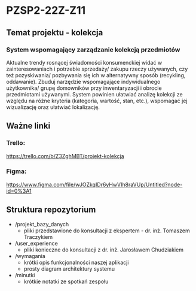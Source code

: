 # PZSP2-22Z-Z11

## Temat projektu - kolekcja

### System wspomagający zarządzanie kolekcją przedmiotów
Aktualne trendy rosnącej świadomości konsumenckiej widać w
zainteresowaniach i potrzebie sprzedaży/ zakupu rzeczy używanych, czy też
pozyskiwania/ pozbywania się ich w alternatywny sposób (recykling,
oddawanie). Zbuduj narzędzie wspomagające indywidualnego użytkownika/
grupę domowników przy inwentaryzacji i obrocie przedmiotami używanymi.
System powinien ułatwiać analizę kolekcji ze względu na różne kryteria
(kategoria, wartość, stan, etc.), wspomagać jej wizualizację oraz ułatwiać
lokalizację.

## Ważne linki
### Trello:

 https://trello.com/b/Z3ZghMBT/projekt-kolekcja
### Figma:

 https://www.figma.com/file/wJOZkqIDr6yHwVIh8raVUp/Untitled?node-id=0%3A1

## Struktura repozytorium
* /projekt_bazy_danych
    * pliki przedstawione do konsultacji z ekspertem - dr. inż. Tomaszem Traczykiem
* /user_experience
    * pliki konieczne do konsultacji z dr. inż. Jarosławem Chudziakiem
* /wymagania
    * krótki opis funkcjonalności naszej aplikacji
    * prosty diagram architektury systemu
* /minutki
    * krótkie notatki ze spotkań zespołu
